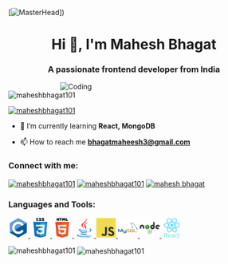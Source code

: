 [![MasterHead](https://www.iihglobal.com/wp-content/uploads/2019/02/dcsad.gif)])
<h1 align="center">Hi 👋, I'm Mahesh Bhagat</h1>
<h3 align="center">A passionate frontend developer from India</h3>
<img align="right" alt="Coding" width="400" src="https://user-images.githubusercontent.com/75851313/151668395-5591532b-28da-46a6-9476-7c9694bcb60e.gif">

<p align="left"> <img src="https://komarev.com/ghpvc/?username=maheshbhagat101&label=Profile%20views&color=0e75b6&style=flat" alt="maheshbhagat101" /> </p>

<p align="left"> <a href="https://twitter.com/maheshbhagat101" target="blank"><img src="https://img.shields.io/twitter/follow/maheshbhagat101?logo=twitter&style=for-the-badge" alt="maheshbhagat101" /></a> </p>

- 🌱 I’m currently learning **React, MongoDB**

- 📫 How to reach me **bhagatmaheesh3@gmail.com**

<h3 align="left">Connect with me:</h3>
<p align="left">
<a href="https://twitter.com/maheshbhagat101" target="blank"><img align="center" src="https://raw.githubusercontent.com/rahuldkjain/github-profile-readme-generator/master/src/images/icons/Social/twitter.svg" alt="maheshbhagat101" height="30" width="40" /></a>
<a href="https://linkedin.com/in/maheshbhagat101" target="blank"><img align="center" src="https://raw.githubusercontent.com/rahuldkjain/github-profile-readme-generator/master/src/images/icons/Social/linked-in-alt.svg" alt="maheshbhagat101" height="30" width="40" /></a>
<a href="https://instagram.com/mahesh bhagat" target="blank"><img align="center" src="https://raw.githubusercontent.com/rahuldkjain/github-profile-readme-generator/master/src/images/icons/Social/instagram.svg" alt="mahesh bhagat" height="30" width="40" /></a>
</p>

<h3 align="left">Languages and Tools:</h3>
<p align="left"> <a href="https://www.cprogramming.com/" target="_blank" rel="noreferrer"> <img src="https://raw.githubusercontent.com/devicons/devicon/master/icons/c/c-original.svg" alt="c" width="40" height="40"/> </a> <a href="https://www.w3schools.com/css/" target="_blank" rel="noreferrer"> <img src="https://raw.githubusercontent.com/devicons/devicon/master/icons/css3/css3-original-wordmark.svg" alt="css3" width="40" height="40"/> </a> <a href="https://www.w3.org/html/" target="_blank" rel="noreferrer"> <img src="https://raw.githubusercontent.com/devicons/devicon/master/icons/html5/html5-original-wordmark.svg" alt="html5" width="40" height="40"/> </a> <a href="https://www.java.com" target="_blank" rel="noreferrer"> <img src="https://raw.githubusercontent.com/devicons/devicon/master/icons/java/java-original.svg" alt="java" width="40" height="40"/> </a> <a href="https://developer.mozilla.org/en-US/docs/Web/JavaScript" target="_blank" rel="noreferrer"> <img src="https://raw.githubusercontent.com/devicons/devicon/master/icons/javascript/javascript-original.svg" alt="javascript" width="40" height="40"/> </a> <a href="https://www.mysql.com/" target="_blank" rel="noreferrer"> <img src="https://raw.githubusercontent.com/devicons/devicon/master/icons/mysql/mysql-original-wordmark.svg" alt="mysql" width="40" height="40"/> </a> <a href="https://nodejs.org" target="_blank" rel="noreferrer"> <img src="https://raw.githubusercontent.com/devicons/devicon/master/icons/nodejs/nodejs-original-wordmark.svg" alt="nodejs" width="40" height="40"/> </a> <a href="https://reactjs.org/" target="_blank" rel="noreferrer"> <img src="https://raw.githubusercontent.com/devicons/devicon/master/icons/react/react-original-wordmark.svg" alt="react" width="40" height="40"/> </a> </p>

<p><img align="left" src="https://github-readme-stats.vercel.app/api/top-langs?username=maheshbhagat101&show_icons=true&locale=en&layout=compact" alt="maheshbhagat101" /></p>

<p>&nbsp;<img align="center" src="https://github-readme-stats.vercel.app/api?username=maheshbhagat101&show_icons=true&locale=en" alt="maheshbhagat101" /></p>
